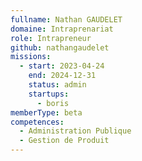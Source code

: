 ```yaml
---
fullname: Nathan GAUDELET
domaine: Intraprenariat
role: Intrapreneur
github: nathangaudelet
missions:
  - start: 2023-04-24
    end: 2024-12-31
    status: admin
    startups:
      - boris
memberType: beta
competences:
  - Administration Publique
  - Gestion de Produit
---
```

